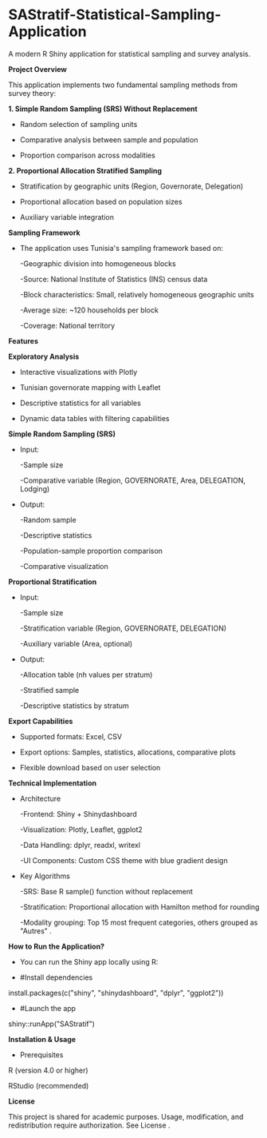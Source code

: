 # SAStratif-Statistical-Sampling-Application

A modern R Shiny application for statistical sampling and survey analysis.

**Project Overview**

This application implements two fundamental sampling methods from survey theory:

**1. Simple Random Sampling (SRS) Without Replacement**

* Random selection of sampling units

* Comparative analysis between sample and population

* Proportion comparison across modalities

**2. Proportional Allocation Stratified Sampling**

* Stratification by geographic units (Region, Governorate, Delegation)

* Proportional allocation based on population sizes

* Auxiliary variable integration


**Sampling Framework**

* The application uses Tunisia's sampling framework based on:

   -Geographic division into homogeneous blocks

   -Source: National Institute of Statistics (INS) census data

   -Block characteristics: Small, relatively homogeneous geographic units

   -Average size: ~120 households per block

   -Coverage: National territory

**Features**

**Exploratory Analysis**

* Interactive visualizations with Plotly

* Tunisian governorate mapping with Leaflet

* Descriptive statistics for all variables

* Dynamic data tables with filtering capabilities

**Simple Random Sampling (SRS)**

* Input:

  -Sample size

  -Comparative variable (Region, GOVERNORATE, Area, DELEGATION, Lodging)

* Output:

  -Random sample

   -Descriptive statistics

   -Population-sample proportion comparison

   -Comparative visualization

**Proportional Stratification**

* Input:

   -Sample size

   -Stratification variable (Region, GOVERNORATE, DELEGATION)

   -Auxiliary variable (Area, optional)

* Output:

   -Allocation table (nh values per stratum)

   -Stratified sample

   -Descriptive statistics by stratum

**Export Capabilities**

* Supported formats: Excel, CSV

* Export options: Samples, statistics, allocations, comparative plots

* Flexible download based on user selection

**Technical Implementation**

* Architecture
  
   -Frontend: Shiny + Shinydashboard

   -Visualization: Plotly, Leaflet, ggplot2

   -Data Handling: dplyr, readxl, writexl

   -UI Components: Custom CSS theme with blue gradient design

* Key Algorithms
  
  -SRS: Base R sample() function without replacement

  -Stratification: Proportional allocation with Hamilton method for rounding

  -Modality grouping: Top 15 most frequent categories, others grouped as "Autres" .

 **How to Run the Application?**

* You can run the Shiny app locally using R:

* #Install dependencies
  
install.packages(c("shiny", "shinydashboard", "dplyr", "ggplot2"))

* #Launch the app
  
shiny::runApp("SAStratif")

**Installation & Usage**

* Prerequisites
  
R (version 4.0 or higher)

RStudio (recommended)

 **License**
 
This project is shared for academic purposes. Usage, modification, and redistribution require authorization.
See License .

